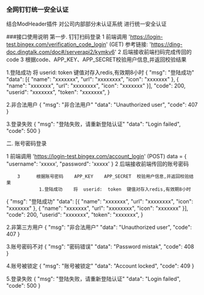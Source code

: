 ### 全网钉钉统一安全认证
结合ModHeader插件  对公司内部部分未认证系统 进行统一安全认证

###接口使用说明
第一步.  钉钉扫码登录
1    前端调用    'https://login-test.bingex.com/verification_code_login'      (GET)
      参考链接:  'https://ding-doc.dingtalk.com/doc#/serverapi2/kymkv6'
2    后端接收前端扫码完成传回的  code
3    根据code、APP_KEY、APP_SECRET校验用户信息,并返回校验结果

1.登陆成功    将  userid:  token  键值对存入redis,有效期8小时
{
        "msg":  "登陆成功"
        "data":  [{
"name":  "xxxxxxx",
"url":  "xxxxxxxx",
"icon":  "xxxxxxx"
},  {
"name":  "xxxxxxx",
"url":  "xxxxxxxx",
"icon":  "xxxxxxx"
}],
        "code":  200,
        "userid":  "xxxxxxx",
        "token":  "xxxxxxx",
}

2.非合法用户
{
    "msg":  "非合法用户"
    "data":  "Unauthorized  user",
    "code":  407
}

3.登录失败
{
    "msg":  "登陆失败，请重新登陆认证"
    "data":  "Login  failed",
    "code":  500
}


二.  账号密码登录

1      前端调用      'https://login-test.bingex.com/account_login'      (POST)
  data  =  {
                            "username":  'xxxxx',
                          "password":  'xxxxx'
        }
        2      后端接收前端传回的账号密码

        3      根据账号密码    APP_KEY    APP_SECRET  校验用户信息,并返回校验结果
                1.登陆成功    将  userid:  token  键值对存入redis,有效期8小时
{
        "msg":  "登陆成功"
        "data":  [{
"name":  "xxxxxxx",
"url":  "xxxxxxxx",
"icon":  "xxxxxxx"
},  {
"name":  "xxxxxxx",
"url":  "xxxxxxxx",
"icon":  "xxxxxxx"
}],
        "code":  200,
        "userid":  "xxxxxxx",
        "token":  "xxxxxxx",
}

2.非第三方用户
{
    "msg":  "非合法用户"
    "data":  "Unauthorized  user",
    "code":  407
}

3.账号密码不对
{
    "msg":  "密码错误"
    "data":  "Password  mistak",
    "code":  408
}

4.账号被锁定
{
    "msg":  "账号被锁定"
    "data":  "Account  locked",
    "code":  409
}

5.登录失败
{
    "msg":  "登陆失败，请重新登陆认证"
    "data":  "Login  failed",
    "code":  500
}